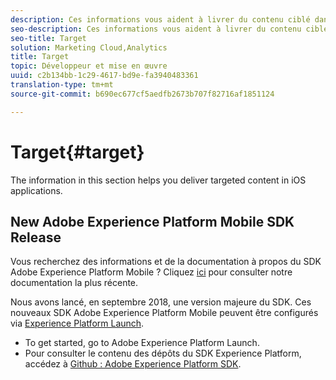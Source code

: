 ```yaml
---
description: Ces informations vous aident à livrer du contenu ciblé dans des applications iOS.
seo-description: Ces informations vous aident à livrer du contenu ciblé dans des applications iOS.
seo-title: Target
solution: Marketing Cloud,Analytics
title: Target
topic: Développeur et mise en œuvre
uuid: c2b134bb-1c29-4617-bd9e-fa3940483361
translation-type: tm+mt
source-git-commit: b690ec677cf5aedfb2673b707f82716af1851124

---
```



# Target{#target}

The information in this section helps you deliver targeted content in iOS applications.

## New Adobe Experience Platform Mobile SDK Release

Vous recherchez des informations et de la documentation à propos du SDK Adobe Experience Platform Mobile ? Cliquez [ici](https://aep-sdks.gitbook.io/docs/) pour consulter notre documentation la plus récente.

Nous avons lancé, en septembre 2018, une version majeure du SDK. Ces nouveaux SDK Adobe Experience Platform Mobile peuvent être configurés via [Experience Platform Launch](https://www.adobe.com/experience-platform/launch.html).

* To get started, go to Adobe Experience Platform Launch.
* Pour consulter le contenu des dépôts du SDK Experience Platform, accédez à [Github : Adobe Experience Platform SDK](https://github.com/Adobe-Marketing-Cloud/acp-sdks).
